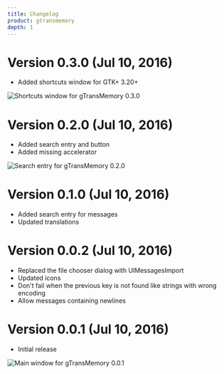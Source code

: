 ```yaml
---
title: Changelog
product: gtransmemory
depth: 1
---
```


# Version 0.3.0 (Jul 10, 2016)
* Added shortcuts window for GTK+ 3.20+

![Shortcuts window for gTransMemory 0.3.0](/resources/gtransmemory/archive/v0.3.0/english/shortcuts.png?classes=center)

# Version 0.2.0 (Jul 10, 2016)
* Added search entry and button
* Added missing accelerator

![Search entry for gTransMemory 0.2.0](/resources/gtransmemory/archive/v0.2.0/english/search.png?classes=center)


# Version 0.1.0 (Jul 10, 2016)
* Added search entry for messages
* Updated translations

# Version 0.0.2 (Jul 10, 2016)
* Replaced the file chooser dialog with UIMessagesImport
* Updated icons
* Don't fail when the previous key is not found like strings with wrong encoding
* Allow messages containing newlines

# Version 0.0.1 (Jul 10, 2016)
* Initial release

![Main window for gTransMemory 0.0.1](/resources/gtransmemory/archive/v0.0.1/english/main.png?classes=center)
